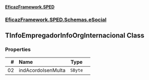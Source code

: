 #### [EficazFramework.SPED](EficazFrameworkSPED.md 'EficazFramework SPED')
### [EficazFramework.SPED.Schemas.eSocial](EficazFramework.SPED.Schemas.eSocial.md 'EficazFramework.SPED.Schemas.eSocial')

## TInfoEmpregadorInfoOrgInternacional Class
### Properties

| # | Name | Type | |
| ---: | :--- | :---: | :--- |
| 02 | indAcordoIsenMulta | `SByte` |  |
